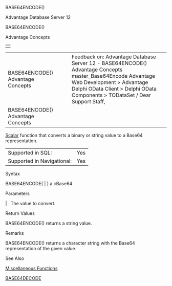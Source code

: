 BASE64ENCODE()




Advantage Database Server 12  

BASE64ENCODE()

Advantage Concepts

|  |
| --- |
|  |

|  |  |  |  |  |
| --- | --- | --- | --- | --- |
| BASE64ENCODE()  Advantage Concepts |  |  | Feedback on: Advantage Database Server 12 - BASE64ENCODE() Advantage Concepts master\_Base64Encode Advantage Web Development > Advantage Delphi OData Client > Delphi OData Components > TODataSet / Dear Support Staff, |  |
| BASE64ENCODE()  Advantage Concepts |  |  |  |  |

[Scalar](master_supported_scalar_functions.htm) function that converts a binary or string value to a Base64 representation.

|  |  |
| --- | --- |
| Supported in SQL: | Yes |
| Supported in Navigational: | Yes |

Syntax

BASE64ENCODE(<bBinary> | <cString>) à cBase64

Parameters

<bBinary> | <cString>   The value to convert.

Return Values

BASE64ENCODE() returns a string value.

Remarks

BASE64ENCODE() returns a character string with the Base64 representation of the given value.

See Also

[Miscellaneous Functions](master_miscellaneous_functions.htm)

[BASE64DECODE](master_base64decode.htm)